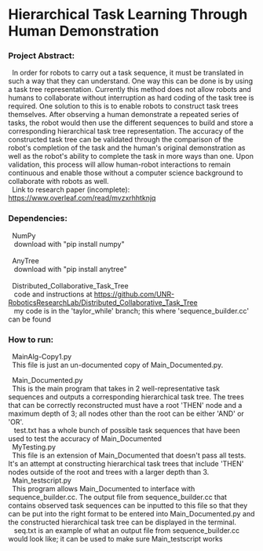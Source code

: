 # Hierarchical Task Learning Through Human Demonstration

### Project Abstract:
&nbsp; In order for robots to carry out a task sequence, it must be translated in such a way that they can understand. One way this can be done is by using a task tree representation. Currently this method does not allow robots and humans to collaborate without interruption as hard coding of the task tree is required. One solution to this is to enable robots to construct task trees themselves. After observing a human demonstrate a repeated series of tasks, the robot would then use the different sequences to build and store a corresponding hierarchical task tree representation. The accuracy of the constructed task tree can be validated through the comparison of the robot's completion of the task and the human's original demonstration as well as the robot's ability to complete the task in more ways than one. Upon validation, this process will allow human-robot interactions to remain continuous and enable those without a computer science background to collaborate with robots as well. 
<br />
&nbsp; Link to research paper (incomplete): https://www.overleaf.com/read/mvzxrhhtknjq

### Dependencies:
&nbsp; NumPy  
&nbsp;&nbsp; download with "pip install numpy"  
<br />
&nbsp; AnyTree  
&nbsp;&nbsp; download with "pip install anytree"
<br />
<br />
&nbsp; Distributed_Collaborative_Task_Tree
<br />
&nbsp;&nbsp; code and instructions at https://github.com/UNR-RoboticsResearchLab/Distributed_Collaborative_Task_Tree
<br />
&nbsp;&nbsp; my code is in the 'taylor_while' branch; this where 'sequence_builder.cc' can be found

### How to run:
&nbsp; MainAlg-Copy1.py
<br />
&nbsp; This file is just an un-documented copy of Main_Documented.py.
<br />

&nbsp; Main_Documented.py
<br />
&nbsp; This is the main program that takes in 2 well-representative task sequences and outputs a corresponding hierarchical task tree. The trees that can be correctly reconstructed must have a root 'THEN' node and a maximum depth of 3; all nodes other than the root can be either 'AND' or 'OR'.
<br />
&nbsp;&nbsp; test.txt has a whole bunch of possible task sequences that have been used to test the accuracy of Main_Documented
<br />
&nbsp; MyTesting.py
<br />
&nbsp; This file is an extension of Main_Documented that doesn't pass all tests. It's an attempt at constructing hierarchical task trees that include 'THEN' nodes outside of the root and trees with a larger depth than 3.
<br />
&nbsp; Main_testscript.py
<br />
&nbsp; This program allows Main_Documented to interface with sequence_builder.cc. The output file from sequence_builder.cc that contains observed task sequences can be inputted to this file so that they can be put into the right format to be entered into Main_Documented.py and the constructed hierarchical task tree can be displayed in the terminal.
<br />
&nbsp;&nbsp; seq.txt is an example of what an output file from sequence_builder.cc would look like; it can be used to make sure Main_testscript works
<br />